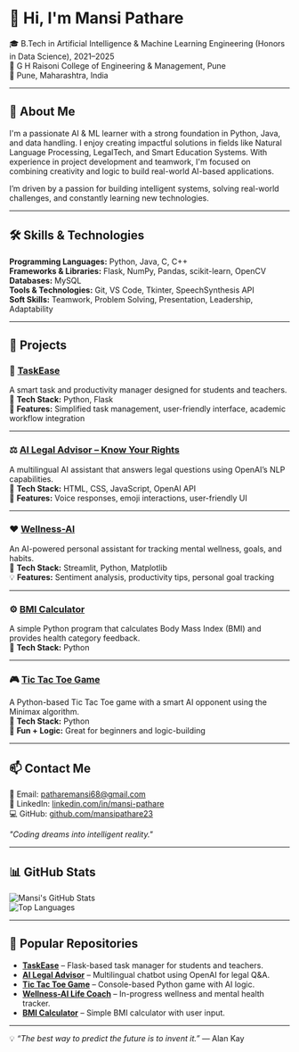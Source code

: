 # 👋 Hi, I'm Mansi Pathare  
🎓 B.Tech in Artificial Intelligence & Machine Learning Engineering (Honors in Data Science), 2021–2025  
🏫 G H Raisoni College of Engineering & Management, Pune  
📍 Pune, Maharashtra, India  

---

## 🧠 About Me  
I'm a passionate AI & ML learner with a strong foundation in Python, Java, and data handling. I enjoy creating impactful solutions in fields like Natural Language Processing, LegalTech, and Smart Education Systems. With experience in project development and teamwork, I'm focused on combining creativity and logic to build real-world AI-based applications.  

I’m driven by a passion for building intelligent systems, solving real-world challenges, and constantly learning new technologies.

---

## 🛠️ Skills & Technologies  
**Programming Languages:** Python, Java, C, C++  
**Frameworks & Libraries:** Flask, NumPy, Pandas, scikit-learn, OpenCV  
**Databases:** MySQL  
**Tools & Technologies:** Git, VS Code, Tkinter, SpeechSynthesis API  
**Soft Skills:** Teamwork, Problem Solving, Presentation, Leadership, Adaptability  

---

## 📂 Projects  

### 💼 [TaskEase](https://github.com/mansipathare23/Taskease)  
A smart task and productivity manager designed for students and teachers.  
📌 **Tech Stack:** Python, Flask  
🚀 **Features:** Simplified task management, user-friendly interface, academic workflow integration  

---

### ⚖️ [AI Legal Advisor – Know Your Rights](https://github.com/MansiPathare/AI-Legal-Advisor)  
A multilingual AI assistant that answers legal questions using OpenAI’s NLP capabilities.  
📌 **Tech Stack:** HTML, CSS, JavaScript, OpenAI API  
🎤 **Features:** Voice responses, emoji interactions, user-friendly UI  

---

### ❤️ [Wellness-AI ](https://github.com/mansipathare23/Wellness_AI)  
An AI-powered personal assistant for tracking mental wellness, goals, and habits.  
📌 **Tech Stack:** Streamlit, Python, Matplotlib  
💡 **Features:** Sentiment analysis, productivity tips, personal goal tracking  

---

### ⚙️ [BMI Calculator](https://github.com/mansipathare23/BMI_Calculator)  
A simple Python program that calculates Body Mass Index (BMI) and provides health category feedback.  
📌 **Tech Stack:** Python  

---

### 🎮 [Tic Tac Toe Game](https://github.com/mansipathare23/tic-tac-toe-game)  
A Python-based Tic Tac Toe game with a smart AI opponent using the Minimax algorithm.  
📌 **Tech Stack:** Python  
🧠 **Fun + Logic:** Great for beginners and logic-building  

---

## 📫 Contact Me  
📧 Email: patharemansi68@gmail.com  
💼 LinkedIn: [linkedin.com/in/mansi-pathare](https://www.linkedin.com/in/mansipathare/)  
💻 GitHub: [github.com/mansipathare23](https://github.com/mansipathare23)  

_"Coding dreams into intelligent reality."_  

---

## 📊 GitHub Stats  
![Mansi's GitHub Stats](https://github-readme-stats.vercel.app/api?username=mansipathare23&show_icons=true&theme=radical)  
![Top Languages](https://github-readme-stats.vercel.app/api/top-langs/?username=mansipathare23&layout=compact&theme=radical)

---

## 📌 Popular Repositories  
- **[TaskEase](https://github.com/mansipathare23/TASKEASE-PROJECT-FOR-STUDENT-AND-TEACHER)** – Flask-based task manager for students and teachers.  
- **[AI Legal Advisor](https://github.com/MansiPathare/AI-Legal-Advisor)** – Multilingual chatbot using OpenAI for legal Q&A.  
- **[Tic Tac Toe Game](https://github.com/mansipathare23/tic-tac-toe-game)** – Console-based Python game with AI logic.  
- **[Wellness-AI Life Coach](https://github.com/MansiPathare/Wellness-AI-Life-Coach)** – In-progress wellness and mental health tracker.  
- **[BMI Calculator](https://github.com/mansipathare23/BMI_Calculator)** – Simple BMI calculator with user input.

---

💡 *“The best way to predict the future is to invent it.”* — Alan Kay
